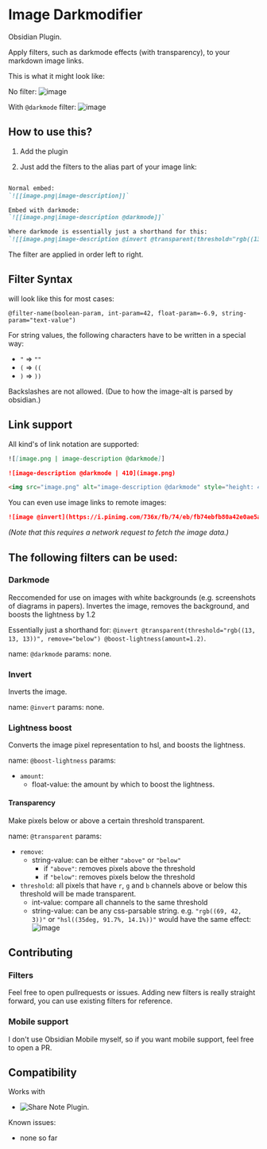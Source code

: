 # Image Darkmodifier

Obsidian Plugin.

Apply filters, such as darkmode effects (with transparency), to your markdown image links.

This is what it might look like:

No filter:
![image](https://github.com/user-attachments/assets/d630641b-4d94-4429-9b61-caac2e9d37f3)

With `@darkmode` filter:
![image](https://github.com/user-attachments/assets/c6681dbe-6217-40a2-ae86-cc01daa5a71d)


## How to use this? 

1. Add the plugin

2. Just add the filters to the alias part of your image link:

```md

Normal embed:
`![[image.png|image-description]]`

Embed with darkmode: 
`![[image.png|image-description @darkmode]]`

Where darkmode is essentially just a shorthand for this:
`![[image.png|image-description @invert @transparent(threshold="rgb((13, 13, 13))", remove="below") @boost-lightness(amount=1.2)]]`

```

The filter are applied in order left to right.


## Filter Syntax

will look like this for most cases:

```
@filter-name(boolean-param, int-param=42, float-param=-6.9, string-param="text-value")
```

For string values, the following characters have to be written in a special way:
- `"` => `""`
- `(` => `((`
- `)` => `))`

Backslashes are not allowed. (Due to how the image-alt is parsed by obsidian.)


## Link support

All kind's of link notation are supported:

```md
![[image.png | image-description @darkmode]]
```
```md
![image-description @darkmode | 410](image.png)
```
```md
<img src="image.png" alt="image-description @darkmode" style="height: 410px">
```


You can even use image links to remote images:

```md
![image @invert](https://i.pinimg.com/736x/fb/74/eb/fb74ebfb80a42e0ae5a26b86d9f2fe47.jpg)
```

*(Note that this requires a network request to fetch the image data.)*


## The following filters can be used:

### Darkmode

Reccomended for use on images with white backgrounds (e.g. screenshots of diagrams in papers). Invertes the image, removes the background, and boosts the lightness by 1.2

Essentially just a shorthand for: `@invert @transparent(threshold="rgb((13, 13, 13))", remove="below") @boost-lightness(amount=1.2)`.

name: `@darkmode`
params: none.


### Invert

Inverts the image.

name: `@invert`
params: none.


### Lightness boost

Converts the image pixel representation to hsl, and boosts the lightness.

name: `@boost-lightness`
params: 
- `amount`:
	- float-value: the amount by which to boost the lightness.


#### Transparency

Make pixels below or above a certain threshold transparent.

name: `@transparent`
params: 
- `remove`:
	- string-value: can be either `"above"` or `"below"`
 		- if `"above"`: removes pixels above the threshold
   		- if `"below"`: removes pixels below the threshold
- `threshold`: all pixels that have `r`, `g` and `b` channels above or below this threshold will be made transparent.
	- int-value: compare all channels to the same threshold
 	- string-value: can be any css-parsable string. e.g. `"rgb((69, 42, 3))"` or `"hsl((35deg, 91.7%, 14.1%))"` would have the same effect:
      ![image](https://github.com/user-attachments/assets/841494f7-66ec-426a-b8ab-32e4db2d8190)


## Contributing

### Filters

Feel free to open pullrequests or issues. Adding new filters is really straight forward, you can use existing filters for reference.


### Mobile support

I don't use Obsidian Mobile myself, so if you want mobile support, feel free to open a PR.


## Compatibility

Works with 
- ![Share Note](https://github.com/alangrainger/share-note) Plugin.

Known issues:
- none so far
